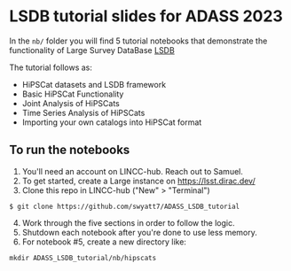 # LSDB tutorial slides for ADASS 2023

In the `nb/` folder you will find 5 tutorial notebooks that demonstrate the functionality of Large Survey DataBase [LSDB](https://github.com/astronomy-commons/lsdb/tree/sean/tutorial-demo)

The tutorial follows as:
* HiPSCat datasets and LSDB framework
* Basic HiPSCat Functionality
* Joint Analysis of HiPSCats
* Time Series Analysis of HiPSCats
* Importing your own catalogs into HiPSCat format

## To run the notebooks

1. You'll need an account on LINCC-hub. Reach out to Samuel.
2. To get started, create a Large instance on https://lsst.dirac.dev/
3. Clone this repo in LINCC-hub ("New" > "Terminal")

`$ git clone https://github.com/swyatt7/ADASS_LSDB_tutorial`

4. Work through the five sections in order to follow the logic.
5. Shutdown each notebook after you're done to use less memory.
6. For notebook #5, create a new directory like:

`mkdir ADASS_LSDB_tutorial/nb/hipscats`
